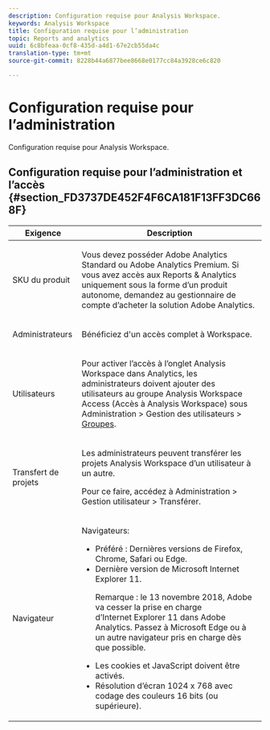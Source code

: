 ```yaml
---
description: Configuration requise pour Analysis Workspace.
keywords: Analysis Workspace
title: Configuration requise pour l’administration
topic: Reports and analytics
uuid: 6c8bfeaa-0cf8-435d-a4d1-67e2cb55da4c
translation-type: tm+mt
source-git-commit: 8228b44a6877bee8668e0177cc84a3928ce6c820

---
```



# Configuration requise pour l’administration

Configuration requise pour Analysis Workspace.

## Configuration requise pour l’administration et l’accès {#section_FD3737DE452F4F6CA181F13FF3DC668F}

<table id="table_3065772701A64D4EB5F175100A60F284"> 
 <thead> 
  <tr> 
   <th colname="col1" class="entry"> Exigence </th> 
   <th colname="col2" class="entry"> Description </th> 
  </tr>
 </thead>
 <tbody> 
  <tr> 
   <td colname="col1"> SKU du produit </td> 
   <td colname="col2"> <p> Vous devez posséder <span class="keyword"> Adobe Analytics Standard</span> ou <span class="keyword">Adobe Analytics</span> Premium. Si vous avez accès aux Reports &amp; Analytics uniquement sous la forme d’un produit autonome, demandez au gestionnaire de compte d’acheter la solution <span class="keyword"> Adobe Analytics</span>. </p> </td> 
  </tr> 
  <tr> 
   <td colname="col1"> Administrateurs </td> 
   <td colname="col2"> <p>Bénéficiez d'un accès complet à   Workspace. </p> </td> 
  </tr> 
  <tr> 
   <td colname="col1"> Utilisateurs </td> 
   <td colname="col2"> <p>Pour activer l’accès à l’onglet Analysis Workspace dans Analytics, les administrateurs doivent ajouter des utilisateurs au groupe <span class="uicontrol"> Analysis Workspace Access</span> (Accès à Analysis Workspace) sous <span class="uicontrol"> Administration</span> &gt; <span class="uicontrol"> Gestion des utilisateurs</span> &gt; <a href="https://marketing.adobe.com/resources/help/en_US/reference/groups.html"  > Groupes</a>. </p> </td> 
  </tr> 
  <tr> 
   <td colname="col1"> Transfert de projets </td> 
   <td colname="col2"> <p>Les administrateurs peuvent transférer les projets <span class="wintitle"> Analysis Workspace</span> d’un utilisateur à un autre. </p> <p>Pour ce faire, accédez à <span class="uicontrol"> Administration</span> &gt; <span class="uicontrol"> Gestion utilisateur</span> &gt; <span class="uicontrol"> Transférer</span>. </p> </td> 
  </tr> 
  <tr> 
   <td colname="col1"> Navigateur </td> 
   <td colname="col2"> <p> Navigateurs: </p> 
    <ul id="ul_B10D000F38DC44F68E2909B483E58FE0"> 
     <li id="li_5A905B0F5342443B96433FDBB1015CA9">Préféré : Dernières versions de Firefox, Chrome, Safari ou Edge. </li> 
     <li id="li_75D6560CE77748B6B2A794B374E3C6F8"> Dernière version de Microsoft Internet Explorer 11. <p> Remarque : le 13 novembre 2018, Adobe va cesser la prise en charge d’Internet Explorer 11 dans Adobe Analytics. Passez à Microsoft Edge ou à un autre navigateur pris en charge dès que possible.</p> </li> 
    </ul> 
    <ul id="ul_74DD135CDAEF40A28DCCE927212B4163"> 
     <li id="li_385DCC2B725E4FDBAE75F57E96889B2E"> Les cookies et JavaScript doivent être activés. </li> 
     <li id="li_AE8D64267EC74C5290CB5793FB0C04D1">Résolution d’écran 1024 x 768 avec codage des couleurs 16 bits (ou supérieure). </li> 
    </ul> </td> 
  </tr> 
 </tbody> 
</table>

